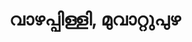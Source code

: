 ---
title: വാഴപ്പിള്ളി, മുവാറ്റുപുഴ
url: /vaalllppilllli-muvaarrrrupulll/
latitude: 9.998
longitude: 76.572
---